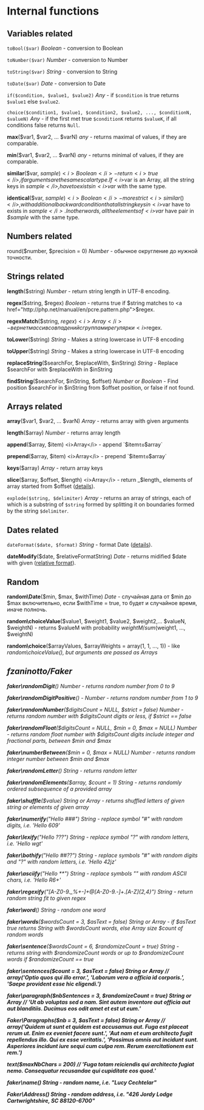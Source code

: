 <h1>Internal functions</h1>

## Variables related
`toBool($var)` <i>Boolean</i> - conversion to Boolean

`toNumber($var)` <i>Number</i> - conversion to Number

`toString($var)` <i>String</i> - conversion to String

`toDate($var)` <i>Date</i> - conversion to Date

`if($condition, $value1, $value2)` <i>Any</i> - if `$condition` is true returns `$value1` else `$value2`.

`choice($condition1, $value1, $condition2, $value2, ..., $conditionN, $valueN)` <i>Any</i> - if the first met true `$conditionK` returns `$valueK`, if all conditions false returns `Null`.

<b>max</b>($var1, $var2, ... $varN) <i>any</i> - returns maximal of values, if they are comparable.

<b>min</b>($var1, $var2, ... $varN) <i>any</i> - returns minimal of values, if they are comparable.

<b>similar</b>($var, $sample) <i>Boolean</i> - return <i>true</i>, if arguments are the same scalar type. If <i>$var</i> is an Array, all the string keys in <i>$sample</i>, have to exists in <i>$var</i> with the same type.

<b>identical</b>($var, $sample) <i>Boolean</i> - more strict <i>similar()</i>, with additional backward condition that all string keys in <i>$var</i> have to exists in <i>$sample</i>. In other words, all the elements of <i>$var</i> have pair in <i>$sample</i> with the same type.




## Numbers related
</b>round</b>($number, $precision = 0) <i>Number</i> - обычное округление до нужной точности.



## Strings related

<b>length</b>($string) <i>Number</i> - return string length in UTF-8 encoding.

<b>regex</b>($string, $regex) <i>Boolean</i> - returns true if $string matches to  <a href="http://php.net/manual/en/pcre.pattern.php">$regex</a>.

<b>regexMatch</b>($string, $regex) <i>Array</i> - вернет массив совпадений с группами регулярки <i>$regex</i>.

**toLower**($string) <i>String</i> - Makes a string lowercase in UTF-8 encoding

**toUpper**($string) <i>String</i> - Makes a string lowercase in UTF-8 encoding

**replaceString**($searchFor, $replaceWith, $inString) <i>String</i> - Replace $searchFor with $replaceWith in $inString

**findString**($searchFor, $inString, $offset) <i>Number</i> or _Boolean_ - Find position $searchFor in $inString from $offset position, or false if not found.

## Arrays related
<b>array</b>($var1, $var2, ... $varN) <i>Array</i> - returns array with given arguments

<b>length</b>($array) <i>Number</i> - returns array length

<b>append</b>($array, $item) <i>Array</i> - append `$item` to `$array`

<b>prepend</b>($array, $item) <i>Array</i> - prepend `$item` to `$array`

<b>keys</b>($array) <i>Array</i> - return array keys

<b>slice</b>($array, $offset, $length) <i>Array</i> - return _$length_ elements of array started from $offset  (<a href="http://php.net/manual/en/function.array-slice.php">details</a>).

`explode($string, $delimiter)` <i>Array</i> - returns an array of strings, each of which is a substring of `$string` formed by splitting it on boundaries formed by the string `$delimiter`.  


## Dates related
`dateFormat($date, $format)` <i>String</i> - format Date (<a href="http://php.net/manual/en/datetime.formats.php">details</a>).

<b>dateModify</b>($date, $relativeFormatString) <i>Date</i> - returns midified $date with given (<a href="http://php.net/manual/en/datetime.formats.relative.php">relative format</a>).

## Random
<b>random\Date</b>($min, $max, $withTime) <i>Date</i> - случайная дата от $min до $max включительно, если $withTime = true, то будет и случайное время, иначе полночь.

<b>random\choiceValue</b>($value1, $weight1, $value2, $weight2,...  $valueN, $weightN) - returns $valueM with probability   $weightM / sum($weight1, ..., $weightN)

<b>random\choice</b>($arrayValues, $arrayWeights = array(1, 1, ..., 1)) - like <i>random\choiceValue()<i>, but arguments are passed as Arrays 

## fzaninotto/Faker
<b>faker\randomDigit</b>() <i>Number</i> - returns random number from 0 to 9

<b>faker\randomDigitPositive</b>() - <i>Number</i> - returns random number from 1 to 9

<b>faker\randomNumber</b>($digitsCount = NULL, $strict = false) <i>Number</i> - returns random number with $digitsCount digits or less, if $strict == false

<b>faker\randomFloat</b>($digitsCount = NULL, $min = 0, $max = NULL) <i>Number</i> - returns random float number with $digitsCount digits include integer and fractional parts, between $min and $max

<b>faker\numberBetween</b>($min = 0, $max = NULL) <i>Number</i> - returns random integer number between $min and $max

<b>faker\randomLetter</b>() <i>String</i> - returns random letter

<b>faker\randomElements</b>($array, $count = 1) <i>String</i> - returns randomly ordered subsequence of a provided array

<b>faker\shuffle</b>($value) <i>String or Array</i> - returns shuffled letters of given string or elements of given array

<b>faker\numerify</b>("Hello ###") <i>String</i> - replace symbol "#" with random digits, i.e. 'Hello 609'

<b>faker\lexify</b>("Hello ???") <i>String</i> - replace symbol "?" with random letters, i.e. 'Hello wgt'

<b>faker\bothify</b>("Hello ##??") <i>String</i> - replace symbols "#" with random digits and "?" with random letters, i.e. 'Hello 42jz'

<b>faker\asciify</b>("Hello ***") <i>String</i> - replace symbols "*" with random ASCII chars, i.e. 'Hello R6+'

<b>faker\regexify</b>("[A-Z0-9._%+-]+@[A-Z0-9.-]+\.[A-Z]{2,4}") <i>String</i> - return random string fit to given regex

<b>faker\word</b>() <i>String</i> - random one word

<b>faker\words</b>($wordsCount = 3, $asText = false) <i>String or Array</i> - if $asText true returns String with $wordsCount words, else Array size $count of random words

<b>faker\sentence</b>($wordsCount = 6, $randomizeCount = true) <i>String</i> - returns string with $randomizeCount words or up to $randomizeCount words if $randomizeCount == true

<b>faker\sentences($count = 3, $asText = false) <i>String or Array</i>              // array('Optio quos qui illo error.', 'Laborum vero a officia id corporis.', 'Saepe provident esse hic eligendi.')

<b>faker\paragraph($nbSentences = 3, $randomizeCount = true) <i>String or Array</i> // 'Ut ab voluptas sed a nam. Sint autem inventore aut officia aut aut blanditiis. Ducimus eos odit amet et est ut eum.'

<b>Faker\Paragraphs($nb = 3, $asText = false) <i>String or Array</i>             // array('Quidem ut sunt et quidem est accusamus aut. Fuga est placeat rerum ut. Enim ex eveniet facere sunt.', 'Aut nam et eum architecto fugit repellendus illo. Qui ex esse veritatis.', 'Possimus omnis aut incidunt sunt. Asperiores incidunt iure sequi cum culpa rem. Rerum exercitationem est rem.')

text($maxNbChars = 200)                          // 'Fuga totam reiciendis qui architecto fugiat nemo. Consequatur recusandae qui cupiditate eos quod.'


<b>faker\name</b>() <i>String</i> - random name, i.e. "Lucy Cechtelar"

<b>Faker\Address</b>() <i>String</i> - random address, i.e. "426 Jordy Lodge Cartwrightshire, SC 88120-6700"
